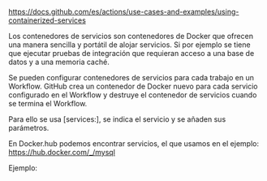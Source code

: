 https://docs.github.com/es/actions/use-cases-and-examples/using-containerized-services

Los contenedores de servicios son contenedores de Docker que ofrecen una manera sencilla y portátil de alojar servicios. Si por ejemplo se tiene que ejecutar pruebas de integración que requieran acceso a una base de datos y a una memoria caché.

Se pueden configurar contenedores de servicios para cada trabajo en un Workflow. GitHub crea un contenedor de Docker nuevo para cada servicio configurado en el Workflow y destruye el contenedor de servicios cuando se termina el Workflow.

Para ello se usa [services:], se indica el servicio y se añaden sus parámetros.

En Docker.hub podemos encontrar servicios, el que usamos en el ejemplo:
https://hub.docker.com/_/mysql

Ejemplo:
<!-- 
services:
    mysql:
    image: mysql:5.7  <-- version de mysql
    env:
        MYSQL_ROOT_PASSWORD: password
    ports:
        - 3306:3306 <-- rango de puertos
-->